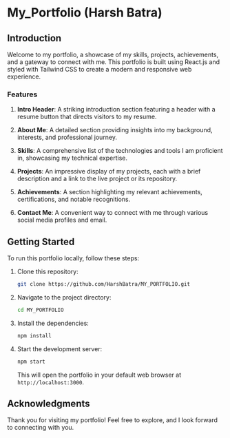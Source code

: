 # My_Portfolio (Harsh Batra)

## Introduction

Welcome to my portfolio, a showcase of my skills, projects, achievements, and a gateway to connect with me. This portfolio is built using React.js and styled with Tailwind CSS to create a modern and responsive web experience.

### Features

1. **Intro Header**: A striking introduction section featuring a header with a resume button that directs visitors to my resume.

2. **About Me**: A detailed section providing insights into my background, interests, and professional journey.

3. **Skills**: A comprehensive list of the technologies and tools I am proficient in, showcasing my technical expertise.

4. **Projects**: An impressive display of my projects, each with a brief description and a link to the live project or its repository.

5. **Achievements**: A section highlighting my relevant achievements, certifications, and notable recognitions.

6. **Contact Me**: A convenient way to connect with me through various social media profiles and email.

## Getting Started

To run this portfolio locally, follow these steps:

1. Clone this repository:

   ```bash
   git clone https://github.com/HarshBatra/MY_PORTFOLIO.git
   ```

2. Navigate to the project directory:

   ```bash
   cd MY_PORTFOLIO
   ```

3. Install the dependencies:

   ```bash
   npm install
   ```

4. Start the development server:

   ```bash
   npm start
   ```

   This will open the portfolio in your default web browser at `http://localhost:3000`.

## Acknowledgments

Thank you for visiting my portfolio! Feel free to explore, and I look forward to connecting with you.
